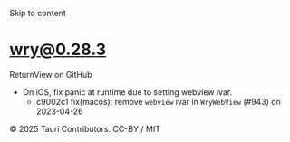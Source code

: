 Skip to content
# wry@0.28.3
ReturnView on GitHub
  * On iOS, fix panic at runtime due to setting webview ivar. 
    * c9002c1 fix(macos): remove `webview` ivar in `WryWebView` (#943) on 2023-04-26


© 2025 Tauri Contributors. CC-BY / MIT
